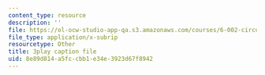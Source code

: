 ```yaml
---
content_type: resource
description: ''
file: https://ol-ocw-studio-app-qa.s3.amazonaws.com/courses/6-002-circuits-and-electronics-spring-2007/8e89d814a5fccbb1e34e3923d67f8942_RsJ1eg7XNVs.srt
file_type: application/x-subrip
resourcetype: Other
title: 3play caption file
uid: 8e89d814-a5fc-cbb1-e34e-3923d67f8942
---
```

